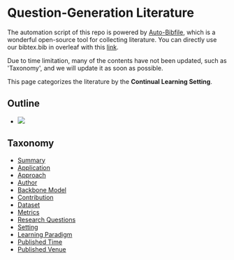 # Question-Generation Literature 
The automation script of this repo is powered by [Auto-Bibfile](https://github.com/wutong8023/Auto-Bibfile.git), which is a wonderful open-source tool for collecting literature. You can directly use our bibtex.bib in overleaf with this [link](https://www.overleaf.com/read/rgscdxhxbwhp).

Due to time limitation, many of the contents have not been updated, such as 'Taxonomy', and we will update it as soon as possible.

This page categorizes the literature by the **Continual Learning Setting**.

## Outline 
- [![](https://img.shields.io/badge/Hyperlink-green)](https://github.com/bisheng/QG/blob/master/QG/setting/README.md#hyperlink)
## Taxonomy 
- [Summary](https://github.com/bisheng/QG/blob/master/QG/./)
- [Application](https://github.com/bisheng/QG/blob/master/QG/application)
- [Approach](https://github.com/bisheng/QG/blob/master/QG/approach)
- [Author](https://github.com/bisheng/QG/blob/master/QG/author)
- [Backbone Model](https://github.com/bisheng/QG/blob/master/QG/backbone_model)
- [Contribution](https://github.com/bisheng/QG/blob/master/QG/contribution)
- [Dataset](https://github.com/bisheng/QG/blob/master/QG/dataset)
- [Metrics](https://github.com/bisheng/QG/blob/master/QG/metrics)
- [Research Questions](https://github.com/bisheng/QG/blob/master/QG/research_question)
- [Setting](https://github.com/bisheng/QG/blob/master/QG/setting)
- [Learning Paradigm](https://github.com/bisheng/QG/blob/master/QG/supervision)
- [Published Time](https://github.com/bisheng/QG/blob/master/QG/time)
- [Published Venue](https://github.com/bisheng/QG/blob/master/QG/venue)
